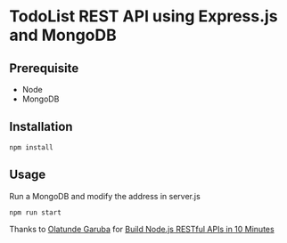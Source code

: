 # TodoList REST API using Express.js and MongoDB

## Prerequisite

* Node
* MongoDB

## Installation

```
npm install
```

## Usage

Run a MongoDB and modify the address in server.js

```
npm run start
```


Thanks to [Olatunde Garuba](https://www.codementor.io/olatundegaruba) for [Build Node.js RESTful APIs in 10 Minutes](https://www.codementor.io/olatundegaruba/nodejs-restful-apis-in-10-minutes-q0sgsfhbd)